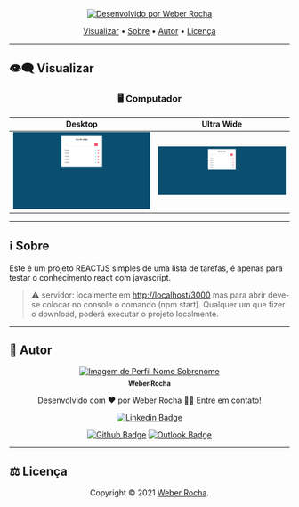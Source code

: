 <p align="center">
  <a href="https://github.com/Jamallc">
    <img alt="Desenvolvido por Weber Rocha" src="https://img.shields.io/badge/Desenvolvedor-Weber Rocha-%3498db?color=3498db&style=for-the-badge">
  </a>
<p>

<p align="center">
 <a href="#eye_speech_bubble-visualizar">Visualizar</a> •
 <a href="#information_source-sobre">Sobre</a> •
 <a href="#boy-autor">Autor</a> •
 <a href="#balance_scale-licença">Licença</a>
</p>

---
## :eye_speech_bubble: **Visualizar**

<div align="center">

### :desktop_computer: Computador

|Desktop|Ultra Wide|
|:---:|:---:|
|<kbd><img src="./src/previews/desktop_preview.png" alt="Desktop"/></kbd>|<kbd><img src="./src/previews/ultraWide_preview.png" alt="Ultra Wide"/></kbd>|

</div>

---
## :information_source: Sobre

Este é um projeto REACTJS simples de uma lista de tarefas, é apenas para testar o conhecimento react com javascript.


</details>

> ⚠️ servidor: localmente em <http://localhost/3000> mas para abrir deve-se colocar no console o comando (npm start).
Qualquer um que fizer o download, poderá executar o projeto localmente.

---
## :boy: **Autor**

<div align="center">

<a href="https://github.com/Jamallc">
 <img src="https://avatars1.githubusercontent.com/u/9919?s=200&v=4" width="100px;" alt="Imagem de Perfil Nome Sobrenome"/>
 <br/>
 <sub><b>Weber Rocha</b></sub>
</a>

Desenvolvido com ❤️ por Weber Rocha 👋🏽 Entre em contato!

[![Linkedin Badge](https://img.shields.io/badge/LinkedIn-0077B5?style=for-the-badge&logo=linkedin&logoColor=white)](https://www.linkedin.com/in/weber-de-oliveira-rocha-417bb4196/)

[![Github Badge](https://img.shields.io/badge/-Jamallc-000?style=flat-square&logo=Github&logoColor=white)](https://github.com/Jamallc)
[![Outlook Badge](https://img.shields.io/badge/-EMAIL-0078d4?style=flat-square&logo=microsoft-outlook&logoColor=white)](mailto:weberrocha15@gmail.com)

</div>

---
## :balance_scale: **Licença**

<div align="center">

Copyright © 2021 [Weber Rocha](https://github.com/Jamallc).<br />

</div>
